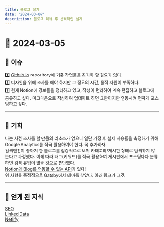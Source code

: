 ```yaml
---
title: 블로그 설계
date: "2024-03-06"
description: 블로그 리뷰 후 본격적인 설계
---
```


# 📅 2024-03-05

## 👀 이슈

1️⃣ [Github.io](http://Github.io) repository에 기존 작업물을 초기화 할 필요가 있다.  
2️⃣ 디자인을 위해 조사를 해야 하지만 그 정도의 시간, 물적 자원이 부족하다.  
3️⃣ 현재 Notion에 정보들을 정리하고 있고, 작성이 편리하여 계속 편집하고 블로그에 공유하고 싶다. 마크다운으로 작성하여 업데이트 하면 그만이지만 연동시켜 편하게 포스팅하고 싶다.

---

## 💭 기획
 
나는 사전 조사를 할 만큼의 리소스가 없으니 일단 가정 후 실제 사용률을 측정하기 위해 Google Analytics를 적극 활용하여야 한다. 꼭 추가하자.  
검색엔진이 좋아져 한 블로그를 집중적으로 보며 카테고리/게시판 형태로 탐색하지 않는다고 가정했다. 이에 따라 태그(키워드)를 적극 활용하여 게시판에서 포스팅마다 분류하면 검색 유입이 많을 것으로 판단했다.  
[Notion과 Blog를 연동할 수 있는 API](https://www.gatsbyjs.com/plugins/gatsby-source-notion-api/)가 있다!  
위 사항을 중점적으로 Gatsby에서 [테마](https://www.gatsbyjs.com/starters/TryGhost/gatsby-starter-ghost)를 찾았다. 아래 링크가 그것.


---

## 🔎 얻게 된 지식

[SEO](https://www.notion.so/SEO-1742189ebd6f44749def96c4ca5b6751?pvs=21)  
[Linked Data](https://www.notion.so/Linked-Data-4a57a1539f1d407090289ef4c732f208?pvs=21)  
[Netlify](https://www.notion.so/Netlify-174f2c8391ec4d57a67aebf0ce7c4f5a?pvs=21)  